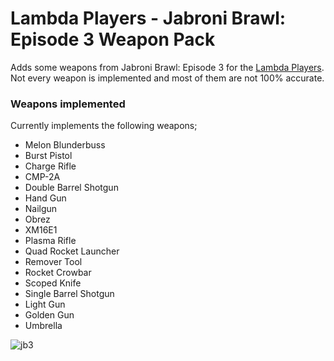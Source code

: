 # Lambda Players - Jabroni Brawl: Episode 3 Weapon Pack
Adds some weapons from Jabroni Brawl: Episode 3 for the [Lambda Players](https://github.com/IcyStarFrost/Lambda-Players/).<br>
Not every weapon is implemented and most of them are not 100% accurate.

### Weapons implemented
Currently implements the following weapons;
- Melon Blunderbuss
- Burst Pistol
- Charge Rifle
- CMP-2A
- Double Barrel Shotgun
- Hand Gun
- Nailgun
- Obrez
- XM16E1
- Plasma Rifle
- Quad Rocket Launcher
- Remover Tool
- Rocket Crowbar
- Scoped Knife
- Single Barrel Shotgun
- Light Gun
- Golden Gun
- Umbrella

![jb3](https://user-images.githubusercontent.com/9823203/207100010-c7dbe259-f75e-43ee-bf61-53aa674d6bfd.png)
